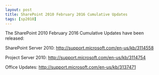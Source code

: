 ```yaml
---
layout: post
title: SharePoint 2010 February 2016 Cumulative Updates
tags: [sp2010]
---
```


The SharePoint 2010 February 2016 Cumulative Updates have been released:

SharePoint Server 2010: <http://support.microsoft.com/en-us/kb/3114558>

Project Server 2010: <http://support.microsoft.com/en-us/kb/3114754>

Office Updates: <http://support.microsoft.com/en-us/kb/3137471>